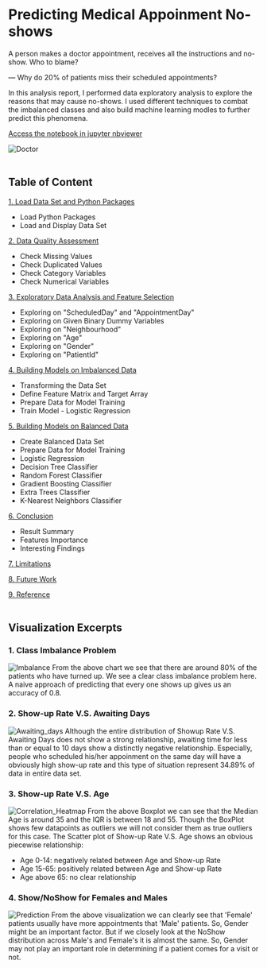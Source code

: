 # **Predicting Medical Appoinment No-shows**

A person makes a doctor appointment, receives all the instructions and no-show. Who to blame?

— Why do 20% of patients miss their scheduled appointments?

In this analysis report, I performed data exploratory analysis to explore the reasons that may cause no-shows. I used different techniques to combat the imbalanced classes and also build machine learning modles to further predict this phenomena.

[Access the notebook in jupyter nbviewer](https://nbviewer.jupyter.org/github/shanxingg/ML_Medical_Appoinment_NoShows/blob/master/Medical_Appointment_NoShows.ipynb)<br>

![Doctor](https://www.questionpro.com/blog/wp-content/uploads/2015/07/preguntas_y_respuestas_2.jpg)<br><br>



## **Table of Content**

[1. Load Data Set and Python Packages](https://nbviewer.jupyter.org/github/shanxingg/ML_Medical_Appoinment_NoShows/blob/master/Medical_Appointment_NoShows.ipynb#1)
 - Load Python Packages
 - Load and Display Data Set
 
[2. Data Quality Assessment](https://nbviewer.jupyter.org/github/shanxingg/ML_Medical_Appoinment_NoShows/blob/master/Medical_Appointment_NoShows.ipynb#2)
 - Check Missing Values
 - Check Duplicated Values
 - Check Category Variables
 - Check Numerical Variables

[3. Exploratory Data Analysis and Feature Selection](https://nbviewer.jupyter.org/github/shanxingg/ML_Medical_Appoinment_NoShows/blob/master/Medical_Appointment_NoShows.ipynb#3)
 - Exploring on "ScheduledDay" and "AppointmentDay"
 - Exploring on Given Binary Dummy Variables
 - Exploring on "Neighbourhood"
 - Exploring on "Age"
 - Exploring on "Gender"
 - Exploring on "PatientId"

[4. Building Models on Imbalanced Data](https://nbviewer.jupyter.org/github/shanxingg/ML_Medical_Appoinment_NoShows/blob/master/Medical_Appointment_NoShows.ipynb#4)
 - Transforming the Data Set
 - Define Feature Matrix and Target Array
 - Prepare Data for Model Training
 - Train Model - Logistic Regression

[5. Building Models on Balanced Data](https://nbviewer.jupyter.org/github/shanxingg/ML_Medical_Appoinment_NoShows/blob/master/Medical_Appointment_NoShows.ipynb#5)
 - Create Balanced Data Set
 - Prepare Data for Model Training
 - Logistic Regression
 - Decision Tree Classifier
 - Random Forest Classifier
 - Gradient Boosting Classifier
 - Extra Trees Classifier
 - K-Nearest Neighbors Classifier

[6. Conclusion](https://nbviewer.jupyter.org/github/shanxingg/ML_Medical_Appoinment_NoShows/blob/master/Medical_Appointment_NoShows.ipynb#6)
 - Result Summary
 - Features Importance
 - Interesting Findings

[7. Limitations](https://nbviewer.jupyter.org/github/shanxingg/ML_Medical_Appoinment_NoShows/blob/master/Medical_Appointment_NoShows.ipynb#7)

[8. Future Work](https://nbviewer.jupyter.org/github/shanxingg/ML_Medical_Appoinment_NoShows/blob/master/Medical_Appointment_NoShows.ipynb#8)

[9. Reference](https://nbviewer.jupyter.org/github/shanxingg/ML_Medical_Appoinment_NoShows/blob/master/Medical_Appointment_NoShows.ipynb#9)
<br><br>



## **Visualization Excerpts**

### 1. Class Imbalance Problem

![Imbalance](https://user-images.githubusercontent.com/32560872/37251478-b6496094-24c5-11e8-9993-bceef0e0116f.png)
From the above chart we see that there are around 80% of the patients who have turned up. We see a clear class imbalance problem here. A naive approach of predicting that every one shows up gives us an accuracy of 0.8.<br>

### 2. Show-up Rate V.S. Awaiting Days

![Awaiting_days](https://user-images.githubusercontent.com/32560872/37251502-1cc5de42-24c6-11e8-8ff9-3d9f4e6f8246.png)
Although the entire distribution of Showup Rate V.S. Awaiting Days does not show a strong relationship, awaiting time for less than or equal to 10 days show a distinctly negative relationship. Especially, people who scheduled his/her appoinment on the same day will have a obviously high show-up rate and this type of situation represent 34.89% of data in entire data set.<br>

### 3. Show-up Rate V.S. Age

![Correlation_Heatmap](https://user-images.githubusercontent.com/32560872/37251518-6a03e88e-24c6-11e8-916f-ae39e356b3ac.png)
From the above Boxplot we can see that the Median Age is around 35 and the IQR is between 18 and 55. Though the BoxPlot shows few datapoints as outliers we will not consider them as true outliers for this case.
The Scatter plot of Show-up Rate V.S. Age shows an obvious piecewise relationship:
 - Age 0-14: negatively related between Age and Show-up Rate
 - Age 15-65: positively related between Age and Show-up Rate
 - Age above 65: no clear relationship<br>

### 4. Show/NoShow for Females and Males

![Prediction](https://user-images.githubusercontent.com/32560872/37251541-cce885ea-24c6-11e8-8dfa-40f750e63e59.png)
From the above visualization we can clearly see that 'Female' patients usually have more appointments that 'Male' patients. So, Gender might be an important factor. But if we closely look at the NoShow distribution across Male's and Female's it is almost the same. So, Gender may not play an important role in determining if a patient comes for a visit or not.
